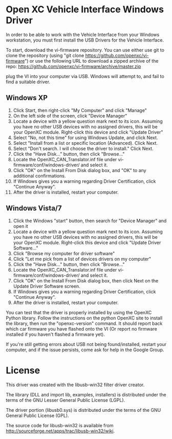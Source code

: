 Open XC Vehicle Interface Windows Driver
===============================================

In order to be able to work with the Vehicle Interface from your Windows
workstation, you must first install the USB Drivers for the Vehicle Interface.

To start, download the vi-firmware repository. You can use either use git to
clone the repository (using "git clone https://github.com/openxc/vi-firmware")
or use the following URL to download a zipped archive of the repo:
https://github.com/openxc/vi-firmware/archive/master.zip

plug the VI into your computer via USB. Windows will attempt to, and fail to
find a suitable driver.

Windows XP
-----------

1. Click Start, then right-click "My Computer" and click "Manage"
2. On the left side of the screen, click "Device Manager"
3. Locate a device with a yellow question mark next to its icon. Assuming you have no other USB devices with no assigned drivers,
this will be your OpenXC module. Right-click this device and click "Update Driver"
4. Select "No, not this time" for using Windows Update, and click Next.
5. Select "Install from a list or specific location (Advanced). Click Next.
6. Select "Don't search. I will choose the driver to install." Click Next.
7. Click the "Have Disk..." button, then click "Browse..."
8. Locate the OpenXC_CAN_Translator.inf file under vi-firmware/conf/windows-driver/ and select it.
9. Click "OK" on the Install From Disk dialog box, and "OK" to any additional confirmations.
10. If Windows gives you a warning regarding Driver Certification, click "Continue Anyway".
11. After the driver is installed, restart your computer.

Windows Vista/7
---------------

1. Click the Windows "start" button, then search for "Device Manager" and open it
2. Locate a device with a yellow question mark next to its icon. Assuming you have no other USB devices with no assigned drivers,
this will be your OpenXC module. Right-click this device and click "Update Driver Software..."
3. Click "Browse my computer for driver software"
4. Click "Let me pick from a list of devices drivers on my computer"
5. Click the "Have Disk..." button, then click "Browse..."
6. Locate the OpenXC_CAN_Translator.inf file under vi-firmware/conf/windows-driver/ and select it.
7. Click "OK" on the Install From Disk dialog box, then click Next on the Update Driver Software screen.
8. If Windows gives you a warning regarding Driver Certification, click "Continue Anyway".
9. After the driver is installed, restart your computer.

You can test that the driver is properly installed by using the OpenXC Python
library. Follow the instructions on the python OpenXC site to install the
library, then run the "openxc-version" command. It should report back which car
firmware you have flashed onto the VI (Or report no firmware installed if you
haven't flashed a firmware yet).

If you're still getting errors about USB not being found/installed, restart your
computer, and if the issue persists, come ask for help in the Google Group.

License
=======

This driver was created with the libusb-win32 filter driver creator.

The library (DLL and import lib, examples, installers) is distributed under the
terms of the GNU Lesser General Public License (LGPL).

The driver portion (libusb0.sys) is distributed under the terms of the GNU
General Public License (GPL).

The source code for libusb-win32 is available from
http://sourceforge.net/apps/trac/libusb-win32/wiki.
